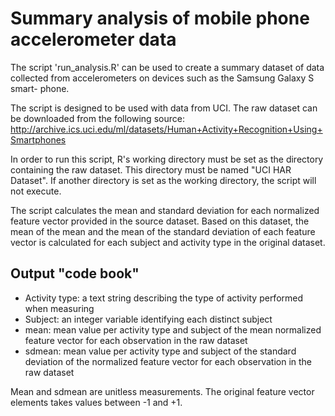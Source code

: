# Summary analysis of mobile phone accelerometer data

The script 'run_analysis.R' can be used to create a summary dataset of data
collected from accelerometers on devices such as the Samsung Galaxy S smart-
phone.

The script is designed to be used with data from UCI. The raw dataset can be
downloaded from the following source:
http://archive.ics.uci.edu/ml/datasets/Human+Activity+Recognition+Using+Smartphones

In order to run this script, R's working directory must be set as the directory
containing the raw dataset. This directory must be named "UCI HAR Dataset". If
another directory is set as the working directory, the script will not execute.

The script calculates the mean and standard deviation for each normalized feature 
vector provided in the source dataset. Based on this dataset, the mean of the mean
and the mean of the standard deviation of each feature vector is calculated for
each subject and activity type in the original dataset.

## Output "code book"

 - Activity type: a text string describing the type of activity performed when measuring
 - Subject: an integer variable identifying each distinct subject
 - mean: mean value per activity type and subject of the mean normalized feature 
   vector for each observation in the raw dataset
 - sdmean: mean value per activity type and subject of the standard deviation of
   the normalized feature vector for each observation in the raw dataset
   
Mean and sdmean are unitless measurements. The original feature vector elements
takes values between -1 and +1.